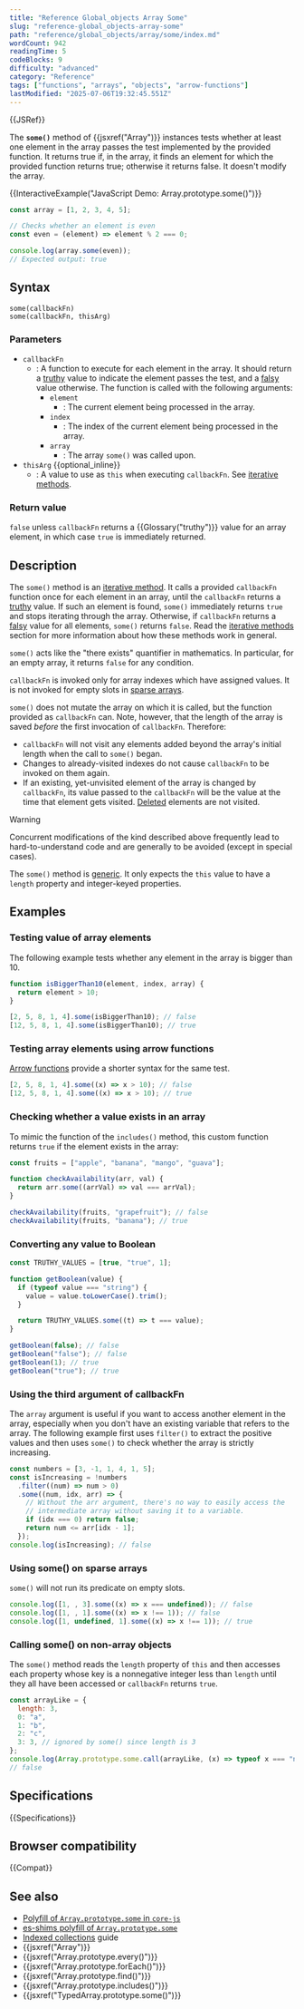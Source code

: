 ```yaml
---
title: "Reference Global_objects Array Some"
slug: "reference-global_objects-array-some"
path: "reference/global_objects/array/some/index.md"
wordCount: 942
readingTime: 5
codeBlocks: 9
difficulty: "advanced"
category: "Reference"
tags: ["functions", "arrays", "objects", "arrow-functions"]
lastModified: "2025-07-06T19:32:45.551Z"
---
```



{{JSRef}}

The **`some()`** method of {{jsxref("Array")}} instances tests whether
at least one element in the array passes the test implemented by the provided
function. It returns true if, in the array, it finds an element for which the provided function returns true; otherwise it returns false. It doesn't modify the array.

{{InteractiveExample("JavaScript Demo: Array.prototype.some()")}}

```js interactive-example
const array = [1, 2, 3, 4, 5];

// Checks whether an element is even
const even = (element) => element % 2 === 0;

console.log(array.some(even));
// Expected output: true
```

## Syntax

```js-nolint
some(callbackFn)
some(callbackFn, thisArg)
```

### Parameters

- `callbackFn`
  - : A function to execute for each element in the array. It should return a [truthy](/en-US/docs/Glossary/Truthy) value to indicate the element passes the test, and a [falsy](/en-US/docs/Glossary/Falsy) value otherwise. The function is called with the following arguments:
    - `element`
      - : The current element being processed in the array.
    - `index`
      - : The index of the current element being processed in the array.
    - `array`
      - : The array `some()` was called upon.
- `thisArg` {{optional_inline}}
  - : A value to use as `this` when executing `callbackFn`. See [iterative methods](/en-US/docs/Web/JavaScript/Reference/Global_Objects/Array#iterative_methods).

### Return value

`false` unless `callbackFn` returns a {{Glossary("truthy")}} value for an array element, in which case `true` is immediately returned.

## Description

The `some()` method is an [iterative method](/en-US/docs/Web/JavaScript/Reference/Global_Objects/Array#iterative_methods). It calls a provided `callbackFn` function once for each element in an array, until the `callbackFn` returns a [truthy](/en-US/docs/Glossary/Truthy) value. If such an element is found, `some()` immediately returns `true` and stops iterating through the array. Otherwise, if `callbackFn` returns a [falsy](/en-US/docs/Glossary/Falsy) value for all elements, `some()` returns `false`. Read the [iterative methods](/en-US/docs/Web/JavaScript/Reference/Global_Objects/Array#iterative_methods) section for more information about how these methods work in general.

`some()` acts like the "there exists" quantifier in mathematics. In particular, for an empty array, it returns `false` for any condition.

`callbackFn` is invoked only for array indexes which have assigned values. It is not invoked for empty slots in [sparse arrays](/en-US/docs/Web/JavaScript/Guide/Indexed_collections#sparse_arrays).

`some()` does not mutate the array on which it is called, but the function provided as `callbackFn` can. Note, however, that the length of the array is saved _before_ the first invocation of `callbackFn`. Therefore:

- `callbackFn` will not visit any elements added beyond the array's initial length when the call to `some()` began.
- Changes to already-visited indexes do not cause `callbackFn` to be invoked on them again.
- If an existing, yet-unvisited element of the array is changed by `callbackFn`, its value passed to the `callbackFn` will be the value at the time that element gets visited. [Deleted](/en-US/docs/Web/JavaScript/Reference/Operators/delete) elements are not visited.

> [!WARNING]
> Concurrent modifications of the kind described above frequently lead to hard-to-understand code and are generally to be avoided (except in special cases).

The `some()` method is [generic](/en-US/docs/Web/JavaScript/Reference/Global_Objects/Array#generic_array_methods). It only expects the `this` value to have a `length` property and integer-keyed properties.

## Examples

### Testing value of array elements

The following example tests whether any element in the array is bigger than 10.

```js
function isBiggerThan10(element, index, array) {
  return element > 10;
}

[2, 5, 8, 1, 4].some(isBiggerThan10); // false
[12, 5, 8, 1, 4].some(isBiggerThan10); // true
```

### Testing array elements using arrow functions

[Arrow functions](/en-US/docs/Web/JavaScript/Reference/Functions/Arrow_functions)
provide a shorter syntax for the same test.

```js
[2, 5, 8, 1, 4].some((x) => x > 10); // false
[12, 5, 8, 1, 4].some((x) => x > 10); // true
```

### Checking whether a value exists in an array

To mimic the function of the `includes()` method, this custom function returns `true` if the element exists in the array:

```js
const fruits = ["apple", "banana", "mango", "guava"];

function checkAvailability(arr, val) {
  return arr.some((arrVal) => val === arrVal);
}

checkAvailability(fruits, "grapefruit"); // false
checkAvailability(fruits, "banana"); // true
```

### Converting any value to Boolean

```js
const TRUTHY_VALUES = [true, "true", 1];

function getBoolean(value) {
  if (typeof value === "string") {
    value = value.toLowerCase().trim();
  }

  return TRUTHY_VALUES.some((t) => t === value);
}

getBoolean(false); // false
getBoolean("false"); // false
getBoolean(1); // true
getBoolean("true"); // true
```

### Using the third argument of callbackFn

The `array` argument is useful if you want to access another element in the array, especially when you don't have an existing variable that refers to the array. The following example first uses `filter()` to extract the positive values and then uses `some()` to check whether the array is strictly increasing.

```js
const numbers = [3, -1, 1, 4, 1, 5];
const isIncreasing = !numbers
  .filter((num) => num > 0)
  .some((num, idx, arr) => {
    // Without the arr argument, there's no way to easily access the
    // intermediate array without saving it to a variable.
    if (idx === 0) return false;
    return num <= arr[idx - 1];
  });
console.log(isIncreasing); // false
```

### Using some() on sparse arrays

`some()` will not run its predicate on empty slots.

```js
console.log([1, , 3].some((x) => x === undefined)); // false
console.log([1, , 1].some((x) => x !== 1)); // false
console.log([1, undefined, 1].some((x) => x !== 1)); // true
```

### Calling some() on non-array objects

The `some()` method reads the `length` property of `this` and then accesses each property whose key is a nonnegative integer less than `length` until they all have been accessed or `callbackFn` returns `true`.

```js
const arrayLike = {
  length: 3,
  0: "a",
  1: "b",
  2: "c",
  3: 3, // ignored by some() since length is 3
};
console.log(Array.prototype.some.call(arrayLike, (x) => typeof x === "number"));
// false
```

## Specifications

{{Specifications}}

## Browser compatibility

{{Compat}}

## See also

- [Polyfill of `Array.prototype.some` in `core-js`](https://github.com/zloirock/core-js#ecmascript-array)
- [es-shims polyfill of `Array.prototype.some`](https://www.npmjs.com/package/array.prototype.some)
- [Indexed collections](/en-US/docs/Web/JavaScript/Guide/Indexed_collections) guide
- {{jsxref("Array")}}
- {{jsxref("Array.prototype.every()")}}
- {{jsxref("Array.prototype.forEach()")}}
- {{jsxref("Array.prototype.find()")}}
- {{jsxref("Array.prototype.includes()")}}
- {{jsxref("TypedArray.prototype.some()")}}
